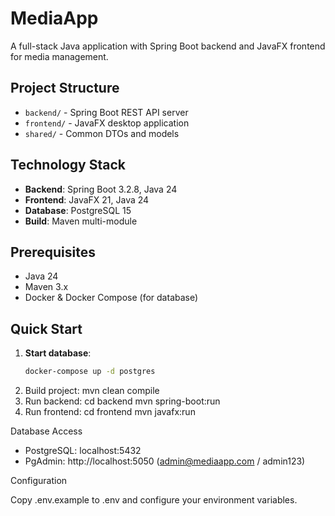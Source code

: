 # MediaApp

A full-stack Java application with Spring Boot backend and JavaFX frontend for media management.

## Project Structure
- `backend/` - Spring Boot REST API server
- `frontend/` - JavaFX desktop application
- `shared/` - Common DTOs and models

## Technology Stack
- **Backend**: Spring Boot 3.2.8, Java 24
- **Frontend**: JavaFX 21, Java 24
- **Database**: PostgreSQL 15
- **Build**: Maven multi-module

## Prerequisites
- Java 24
- Maven 3.x
- Docker & Docker Compose (for database)

## Quick Start

1. **Start database**:
   ```bash
   docker-compose up -d postgres

2. Build project:
   mvn clean compile
3. Run backend:
   cd backend
   mvn spring-boot:run
4. Run frontend:
   cd frontend
   mvn javafx:run

Database Access

- PostgreSQL: localhost:5432
- PgAdmin: http://localhost:5050 (admin@mediaapp.com / admin123)

Configuration

Copy .env.example to .env and configure your environment variables.